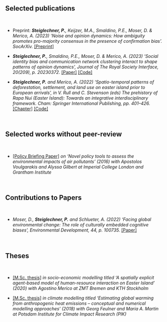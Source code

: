 <p>&nbsp;&nbsp;</p>

## Selected publications

<p>&nbsp;</p>

- Preprint: *<strong><strong>Steiglechner, P.</strong></strong>, Keijzer, M.A., Smaldino, P.E., Moser, D. & Merico, A. (2023) ‘Noise and opinion dynamics: How ambiguity promotes pro-majority consensus in the presence of confirmation bias’. SocArXiv.* [[Preprint]](https://doi.org/10.31235/osf.io/u2t7r)
 
- *<strong><strong>Steiglechner, P.</strong></strong>, Smaldino, P.E., Moser, D. & Merico, A. (2023) ‘Social identity bias and communication network clustering interact to shape patterns of opinion dynamics’, Journal of The Royal Society Interface, 20(209), p. 20230372.* [[Paper]](https://doi.org/10.1098/rsif.2023.0372) [[Code]](https://github.com/PeterSteiglechner/SI-in-OD)

- *<strong><strong>Steiglechner, P.</strong></strong> and Merico, A. (2022) ‘Spatio-temporal patterns of deforestation, settlement, and land use on easter island prior to European arrivals’, in V. Rull and C. Stevenson (eds) The prehistory of Rapa Nui (Easter Island): Towards an integrative interdisciplinary framework. Cham: Springer International Publishing, pp. 401–426.* [[Chapter]](https://doi.org/10.1007/978-3-030-91127-0_16) [[Code]](https://github.com/systemsecologygroup/EasterIslandABM)

<p>&nbsp;&nbsp;</p>



## Selected works without peer-review


<p>&nbsp;</p>

- [[Policy Briefing Paper]](https://www.imperial.ac.uk/grantham/publications/briefing-papers/novel-policy-tools-to-assess-the-environmental-impacts-of-air-pollutants---grantham-briefing-note-5.php) *on ‘Novel policy tools to assess the environmental impacts of air pollutants’ (2016) with Apostolos Voulgarakis and Alyssa Gilbert at Imperial College London and Grantham Institute*


<p>&nbsp;&nbsp;</p>


## Contributions to Papers

<p>&nbsp;</p>

- *Moser, D., <strong><strong>Steiglechner, P.</strong></strong> and Schlueter, A. (2022) ‘Facing global environmental change: The role of culturally embedded cognitive biases’, Environmental Development, 44, p. 100735.* [[Paper]](https://doi.org/10.1016/j.envdev.2022.100735)

<p>&nbsp;&nbsp;</p>

## Theses

<p>&nbsp;</p>


- [[M.Sc. thesis]](http://urn.kb.se/resolve?urn=urn:nbn:se:kth:diva-277730) *in socio-economic modelling titled ‘A spatially explicit agent-based model of human-resource interaction on Easter Island’ (2020) with Agostino Merico at ZMT Bremen and KTH Stockholm*

- [[M.Sc. thesis]](http://urn.kb.se/resolve?urn=urn:nbn:se:kth:diva-277730) *in climate modelling titled ‘Estimating global warming from anthropogenic heat emissions – conceptual and numerical modelling approaches’ (2018) with Georg Feulner and Maria A. Martin at Potsdam Institute for Climate Impact Research (PIK)*

<p>&nbsp;&nbsp;</p>
